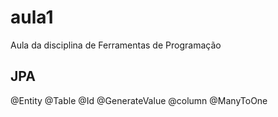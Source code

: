 # aula1
Aula da disciplina de Ferramentas de Programação

## JPA
@Entity
@Table
@Id
@GenerateValue
@column
@ManyToOne
